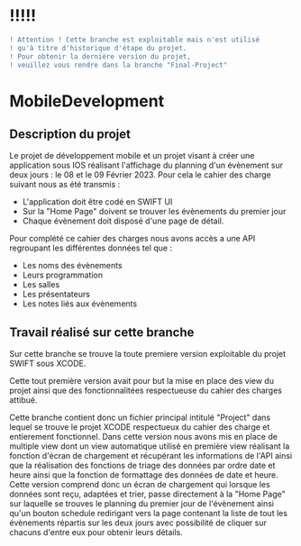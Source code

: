 # !!!!!
```diff 
! Attention ! Cette branche est exploitable mais n'est utilisé 
! qu'à titre d'historique d'étape du projet. 
! Pour obtenir la dernière version du projet, 
! veuillez vous rendre dans la branche "Final-Project" 
```

# MobileDevelopment

## Description du projet

Le projet de développement mobile et un projet visant à créer une application sous IOS réalisant l'affichage du planning d'un évènement sur deux jours : le 08 et le 09 Février 2023.
Pour cela le cahier des charge suivant nous as été transmis :
+ L'application doit être codé en SWIFT UI
+ Sur la "Home Page" doivent se trouver les évènements du premier jour
+ Chaque évènement doit disposé d'une page de détail.

Pour complété ce cahier des charges nous avons accès a une API regroupant les différentes données tel que :
+ Les noms des évènements
+ Leurs programmation
+ Les salles
+ Les présentateurs
+ Les notes liés aux évènements

## Travail réalisé sur cette branche

Sur cette branche se trouve la toute premiere version exploitable du projet SWIFT sous XCODE.

Cette tout première version avait pour but la mise en place des view du projet ainsi que des fonctionnalitées respectueuse du cahier des charges attibué.

Cette branche contient donc un fichier principal intitulé "Project" dans lequel se trouve le projet XCODE respectueux du cahier des charge et entierement fonctionnel.
Dans cette version nous avons mis en place de multiple view dont un view automatique utilisé en première view réalisant la fonction d'écran de chargement et récupérant les informations de l'API ainsi que la réalisation des fonctions de triage des données par ordre date et heure ainsi que la fonction de formattage des données de date et heure.
Cette version comprend donc un écran de chargement qui lorsque les données sont reçu, adaptées et trier, passe directement à la "Home Page" sur laquelle se trouves le planning du premier jour de l'évènement ainsi qu'un bouton schedule redirigant vers la page contenant la liste de tout les évènements répartis sur les deux jours avec possibilité de cliquer sur chacuns d'entre eux pour obtenir leurs détails.
